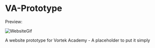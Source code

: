# VA-Prototype
Preview:

![WebsiteGif](https://i.imgur.com/BzHU6gM.gif)

A website prototype for Vortek Academy - A placeholder to put it simply
